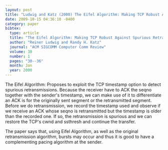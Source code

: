 ```yaml
---
layout: post
title: "Ludwig and Katz (2000) The Eifel Algorithm: Making TCP Robust Against Spurious Retransmissions (CCR)"
date: 2009-10-15 04:36:10 -0400
category: paper
bibtex:
  type: article
  title: "The Eifel Algorithm: Making TCP Robust Against Spurious Retransmissions"
  author: "Reiner Ludwig and Randy H. Katz"
  journal: "ACM SIGCOMM Computer Comm Review"
  volume: 30
  number: 1
  pages: "30--36"
  month: Jan
  year: 2000
---
```

The Eifel Algorithm: Proposes to exploit the TCP timestamp option to detect spurious retransmissions. Because the receiver have to ACK the seqno together with the sender's timestamp, we can make use of it to differentiate an ACK is for the originally sent segment or the retransmitted segment. Before we do retransmission, we record the timestamp used and observe if we receive an ACK whose seqno is retransmitted but the timestamp is older than the recorded one. If so, the retransmission is spurious and we can restore the TCP's cwnd and ssthresh and continue the transfer.

The paper says that, using Eifel Algorithm, as well as the original retransmission algorithm, bursts may occur and thus it is good to have a complementing pacing algorithm at the sender.
